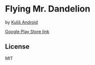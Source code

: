 ﻿# Flying Mr. Dandelion

by [Kulíš Android](http://android.kul.is) 

[Google Play Store link](https://play.google.com/store/apps/details?id=is.kul.flappydandelion) 

## License

MIT
